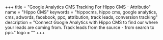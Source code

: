 +++
title = "Google Analytics CMS Tracking For Hippo CMS - Attributio"
name = "Hippo CMS"
keywords = "hippocms, hippo cms, google analytics, cms, adwords, facebook, ppc, attribution, track leads, conversion tracking"
description = "Connect Google Analytics with Hippo CMS to find our where your leads are coming from. Track leads from the source - from search to ppc."
logo = ""
+++
